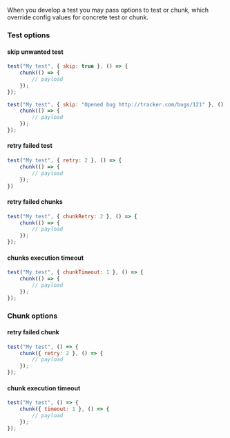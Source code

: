 When you develop a test you may pass options to test or chunk, which override config values for concrete test or chunk.

### Test options

#### skip unwanted test

```javascript
test("My test", { skip: true }, () => {
    chunk(() => {
        // payload
    });
});
```

```javascript
test("My test", { skip: "Opened bug http://tracker.com/bugs/121" }, () => {
    chunk(() => {
        // payload
    });
});
```

#### retry failed test

```javascript
test("My test", { retry: 2 }, () => {
    chunk(() => {
        // payload
    });
})
```

#### retry failed chunks

```javascript
test("My test", { chunkRetry: 2 }, () => {
    chunk(() => {
        // payload
    });
});
```

#### chunks execution timeout

```javascript
test("My test", { chunkTimeout: 1 }, () => {
    chunk(() => {
        // payload
    });
});
```

### Chunk options

#### retry failed chunk

```javascript
test("My test", () => {
    chunk({ retry: 2 }, () => {
        // payload
    });
});
```

#### chunk execution timeout

```javascript
test("My test", () => {
    chunk({ timeout: 1 }, () => {
        // payload
    });
});
```
